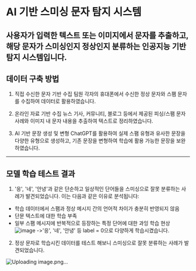 # AI 기반 스미싱 문자 탐지 시스템

사용자가 입력한 텍스트 또는 이미지에서 문자를 추출하고, 해당 문자가 스미싱인지 정상인지 분류하는 인공지능 기반 탐지 시스템입니다.
---

## 데이터 구축 방법
1. 직접 수신한 문자 기반 수집
팀원 각자의 휴대폰에서 수신한 정상 문자와 스팸 문자를 수집하여 데이터로 활용하였습니다.

2. 온라인 자료 기반 수집
뉴스 기사, 커뮤니티, 블로그 등에서 제공된 피싱/스팸 문자 사례와 이미지 내 문자 내용을 추출하여 텍스트로 정리하였습니다.

3. AI 기반 문장 생성 및 변형
ChatGPT를 활용하여 실제 스팸 유형과 유사한 문장을 다양한 유형으로 생성하고, 기존 문장을 변형하여 학습에 활용 가능한 문장을 보완하였습니다.
---

## 모델 학습 테스트 결과
1. '응', '네', '안녕'과 같은 단순하고 일상적인 단어들을 스미싱으로 잘못 분류하는 사례가 발견되었습니다. 이는 다음과 같은 이유로 분석됩니다:

- 학습 데이터에서 스팸과 정상 메시지 간의 언어적 차이가 충분히 반영되지 않음
- 단문 텍스트에 대한 학습 부족
- 일부 스팸 메시지에 반복적으로 등장하는 특정 단어에 대한 과잉 학습 현상
![image](https://github.com/user-attachments/assets/c08c7711-45f8-4601-a015-d06230f0d7aa)
->'응', '네', '안녕' 등 label = 0으로 다양하게 학습시켰습니다.

2. 정상 문자로 학습시킨 데이터를 테스트 해보니 스미싱으로 잘못 분류하는 사례가 발견되었습니다.

![Uploading image.png…]()
